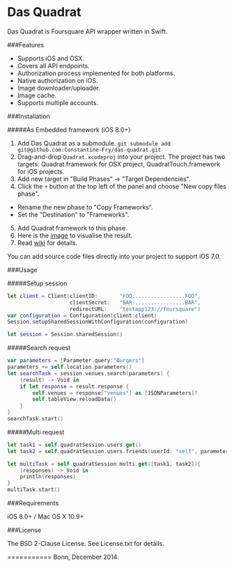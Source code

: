 Das Quadrat
===========

Das Quadrat is Foursquare API wrapper written in Swift.


###Features

+ Supports iOS and OSX.
+ Covers all API endpoints.
+ Authorization process implemented for both platforms.
+ Native authorization on iOS.
+ Image downloader/uploader.
+ Image cache.
+ Supports multiple accounts.


###Installation

#####As Embedded framework (iOS 8.0+)

1. Add Das Quadrat as a submodule.
	`git submodule add git@github.com:Constantine-Fry/das-quadrat.git`
2. Drag-and-drop `Quadrat.xcodeproj` into your project. The project has two targets: Quadrat.framework for OSX project, QuadratTouch.framework for iOS projects. 
3. Add new target in "Build Phases" -> "Target Dependencies".
4. Click the `+` button at the top left of the panel and choose "New copy files phase".
  * Rename the new phase to "Copy Frameworks".
  * Set the "Destination" to "Frameworks".
5. Add Quadrat framework to this phase.
6. Here is the [image](https://cloud.githubusercontent.com/assets/239692/5367193/367f8640-7ffa-11e4-8b9b-88cef33bcd79.png) to visualise the result.
7. Read [wiki](https://github.com/Constantine-Fry/das-quadrat/wiki) for details. 

You can add source code files directly into your project to support iOS 7.0.

###Usage

#####Setup session

```swift
let client = Client(clientID:       "FOO.................FOO",
   					clientSecret:   "BAR.................BAR",
    				redirectURL:    "testapp123://foursquare")
var configuration = Configuration(client:client)
Session.setupSharedSessionWithConfiguration(configuration)

let session = Session.sharedSession()
```

#####Search request

```swift
var parameters = [Parameter.query:"Burgers"]
parameters += self.location.parameters()
let searchTask = session.venues.search(parameters) {
    (result) -> Void in
    if let response = result.response {
		self.venues = response["venues"] as [JSONParameters]?
		self.tableView.reloadData()
    }
}
searchTask.start()
```

#####Multi request

```swift
let task1 = self.quadratSession.users.get()
let task2 = self.quadratSession.users.friends(userId: "self", parameters: nil)

let multiTask = self.quadratSession.multi.get([task1, task2]){
	(responses) -> Void in
	println(responses)
}
multiTask.start()
```


###Requirements

iOS 8.0+ / Mac OS X 10.9+

###License

The BSD 2-Clause License. See License.txt for details.

===========
Bonn, December 2014.
